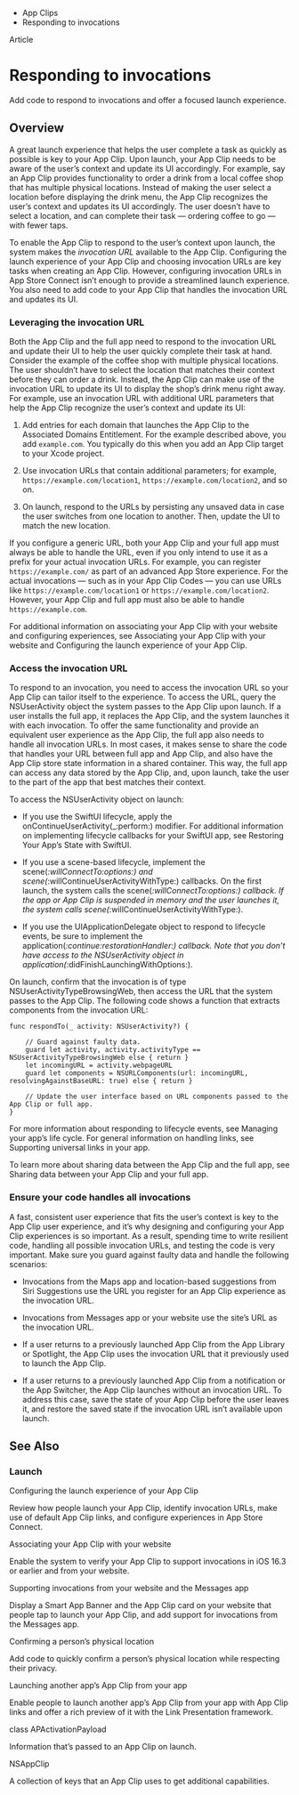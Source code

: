 

- App Clips
-  Responding to invocations 

Article

# Responding to invocations

Add code to respond to invocations and offer a focused launch experience.

## Overview

A great launch experience that helps the user complete a task as quickly as possible is key to your App Clip. Upon launch, your App Clip needs to be aware of the user’s context and update its UI accordingly. For example, say an App Clip provides functionality to order a drink from a local coffee shop that has multiple physical locations. Instead of making the user select a location before displaying the drink menu, the App Clip recognizes the user’s context and updates its UI accordingly. The user doesn’t have to select a location, and can complete their task — ordering coffee to go — with fewer taps.

To enable the App Clip to respond to the user’s context upon launch, the system makes the *invocation URL* available to the App Clip. Configuring the launch experience of your App Clip and choosing invocation URLs are key tasks when creating an App Clip. However, configuring invocation URLs in App Store Connect isn’t enough to provide a streamlined launch experience. You also need to add code to your App Clip that handles the invocation URL and updates its UI.

### Leveraging the invocation URL

Both the App Clip and the full app need to respond to the invocation URL and update their UI to help the user quickly complete their task at hand. Consider the example of the coffee shop with multiple physical locations. The user shouldn’t have to select the location that matches their context before they can order a drink. Instead, the App Clip can make use of the invocation URL to update its UI to display the shop’s drink menu right away. For example, use an invocation URL with additional URL parameters that help the App Clip recognize the user’s context and update its UI:

1.  Add entries for each domain that launches the App Clip to the Associated Domains Entitlement. For the example described above, you add `example.com`. You typically do this when you add an App Clip target to your Xcode project.

2.  Use invocation URLs that contain additional parameters; for example, `https://example.com/location1`, `https://example.com/location2`, and so on.

3.  On launch, respond to the URLs by persisting any unsaved data in case the user switches from one location to another. Then, update the UI to match the new location.

If you configure a generic URL, both your App Clip and your full app must always be able to handle the URL, even if you only intend to use it as a prefix for your actual invocation URLs. For example, you can register `https://example.com/` as part of an advanced App Store experience. For the actual invocations — such as in your App Clip Codes — you can use URLs like `https://example.com/location1` or `https://example.com/location2`. However, your App Clip and full app must also be able to handle `https://example.com`.

For additional information on associating your App Clip with your website and configuring experiences, see Associating your App Clip with your website and Configuring the launch experience of your App Clip.

### Access the invocation URL

To respond to an invocation, you need to access the invocation URL so your App Clip can tailor itself to the experience. To access the URL, query the NSUserActivity object the system passes to the App Clip upon launch. If a user installs the full app, it replaces the App Clip, and the system launches it with each invocation. To offer the same functionality and provide an equivalent user experience as the App Clip, the full app also needs to handle all invocation URLs. In most cases, it makes sense to share the code that handles your URL between full app and App Clip, and also have the App Clip store state information in a shared container. This way, the full app can access any data stored by the App Clip, and, upon launch, take the user to the part of the app that best matches their context.

To access the NSUserActivity object on launch:

- If you use the SwiftUI lifecycle, apply the onContinueUserActivity(_:perform:) modifier. For additional information on implementing lifecycle callbacks for your SwiftUI app, see Restoring Your App’s State with SwiftUI.

- If you use a scene-based lifecycle, implement the scene(_:willConnectTo:options:) and scene(_:willContinueUserActivityWithType:) callbacks. On the first launch, the system calls the scene(_:willConnectTo:options:) callback. If the app or App Clip is suspended in memory and the user launches it, the system calls scene(_:willContinueUserActivityWithType:).

- If you use the UIApplicationDelegate object to respond to lifecycle events, be sure to implement the application(_:continue:restorationHandler:) callback. Note that you don’t have access to the NSUserActivity object in application(_:didFinishLaunchingWithOptions:).

On launch, confirm that the invocation is of type NSUserActivityTypeBrowsingWeb, then access the URL that the system passes to the App Clip. The following code shows a function that extracts components from the invocation URL:

```
func respondTo(_ activity: NSUserActivity?) {

    // Guard against faulty data.
    guard let activity, activity.activityType == NSUserActivityTypeBrowsingWeb else { return }
    let incomingURL = activity.webpageURL
    guard let components = NSURLComponents(url: incomingURL, resolvingAgainstBaseURL: true) else { return }

    // Update the user interface based on URL components passed to the App Clip or full app.
}
```

For more information about responding to lifecycle events, see Managing your app’s life cycle. For general information on handling links, see Supporting universal links in your app.

To learn more about sharing data between the App Clip and the full app, see Sharing data between your App Clip and your full app.

### Ensure your code handles all invocations

A fast, consistent user experience that fits the user’s context is key to the App Clip user experience, and it’s why designing and configuring your App Clip experiences is so important. As a result, spending time to write resilient code, handling all possible invocation URLs, and testing the code is very important. Make sure you guard against faulty data and handle the following scenarios:

- Invocations from the Maps app and location-based suggestions from Siri Suggestions use the URL you register for an App Clip experience as the invocation URL.

- Invocations from Messages app or your website use the site’s URL as the invocation URL.

- If a user returns to a previously launched App Clip from the App Library or Spotlight, the App Clip uses the invocation URL that it previously used to launch the App Clip.

- If a user returns to a previously launched App Clip from a notification or the App Switcher, the App Clip launches without an invocation URL. To address this case, save the state of your App Clip before the user leaves it, and restore the saved state if the invocation URL isn’t available upon launch.

## See Also

### Launch

Configuring the launch experience of your App Clip

Review how people launch your App Clip, identify invocation URLs, make use of default App Clip links, and configure experiences in App Store Connect.

Associating your App Clip with your website

Enable the system to verify your App Clip to support invocations in iOS 16.3 or earlier and from your website.

Supporting invocations from your website and the Messages app

Display a Smart App Banner and the App Clip card on your website that people tap to launch your App Clip, and add support for invocations from the Messages app.

Confirming a person’s physical location

Add code to quickly confirm a person’s physical location while respecting their privacy.

Launching another app’s App Clip from your app

Enable people to launch another app’s App Clip from your app with App Clip links and offer a rich preview of it with the Link Presentation framework.

class APActivationPayload

Information that’s passed to an App Clip on launch.

NSAppClip

A collection of keys that an App Clip uses to get additional capabilities.

